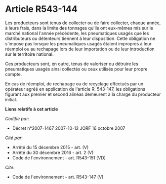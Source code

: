 # Article R543-144

Les producteurs sont tenus de collecter ou de faire collecter, chaque année, à leurs frais, dans la limite des tonnages
qu'ils ont eux-mêmes mis sur le marché national l'année précédente, les pneumatiques usagés que les distributeurs ou
détenteurs tiennent à leur disposition. Cette obligation ne s'impose pas lorsque les pneumatiques usagés étaient impropres à
leur réemploi ou au rechapage lors de leur importation ou de leur introduction sur le territoire national.

Ces producteurs sont, en outre, tenus de valoriser ou détruire les pneumatiques usagés ainsi collectés ou ceux utilisés pour
leur propre compte.

En cas de réemploi, de rechapage ou de recyclage effectués par un opérateur agréé en application de l'article R. 543-147, les
obligations figurant aux premier et second alinéas demeurent à la charge du producteur initial.

**Liens relatifs à cet article**

_Codifié par_:

  - Décret n°2007-1467 2007-10-12 JORF 16 octobre 2007

_Cité par_:

  - Arrêté du 15 décembre 2015 - art. (V)
  - Arrêté du 30 décembre 2016 - art. 2 (V)
  - Code de l'environnement - art. R543-151 (VD)

_Cite_:

  - Code de l'environnement - art. R543-147 (V)
